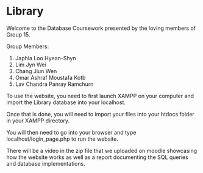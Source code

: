 # Library
Welcome to the Database Coursework presented by the loving members of Group 15.

Group Members:
1. Japhia Loo Hyean-Shyn
2. Lim Jyn Wei
3. Chang Jiun Wen
4. Omar Ashraf Moustafa Kotb
5. Lav Chandra Panray Ramchurn

To use the website, you need to first launch XAMPP on your computer and import the Library database into your localhost. 

Once that is done, you will need to import your files into your htdocs folder in your XAMPP directory. 

You will then need to go into your browser and type localhost/login_page.php to run the website.

There will be a video in the zip file that we uploaded on moodle showcasing how the website works as well as a report documenting the SQL queries and database implementations.
